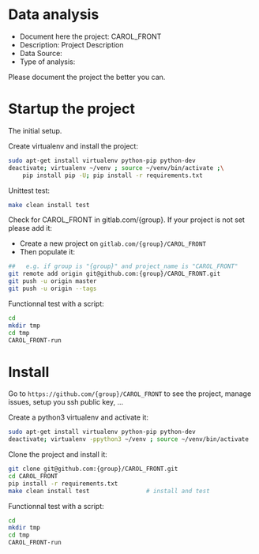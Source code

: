 # Data analysis
- Document here the project: CAROL_FRONT
- Description: Project Description
- Data Source:
- Type of analysis:

Please document the project the better you can.

# Startup the project

The initial setup.

Create virtualenv and install the project:
```bash
sudo apt-get install virtualenv python-pip python-dev
deactivate; virtualenv ~/venv ; source ~/venv/bin/activate ;\
    pip install pip -U; pip install -r requirements.txt
```

Unittest test:
```bash
make clean install test
```

Check for CAROL_FRONT in gitlab.com/{group}.
If your project is not set please add it:

- Create a new project on `gitlab.com/{group}/CAROL_FRONT`
- Then populate it:

```bash
##   e.g. if group is "{group}" and project_name is "CAROL_FRONT"
git remote add origin git@github.com:{group}/CAROL_FRONT.git
git push -u origin master
git push -u origin --tags
```

Functionnal test with a script:

```bash
cd
mkdir tmp
cd tmp
CAROL_FRONT-run
```

# Install

Go to `https://github.com/{group}/CAROL_FRONT` to see the project, manage issues,
setup you ssh public key, ...

Create a python3 virtualenv and activate it:

```bash
sudo apt-get install virtualenv python-pip python-dev
deactivate; virtualenv -ppython3 ~/venv ; source ~/venv/bin/activate
```

Clone the project and install it:

```bash
git clone git@github.com:{group}/CAROL_FRONT.git
cd CAROL_FRONT
pip install -r requirements.txt
make clean install test                # install and test
```
Functionnal test with a script:

```bash
cd
mkdir tmp
cd tmp
CAROL_FRONT-run
```
